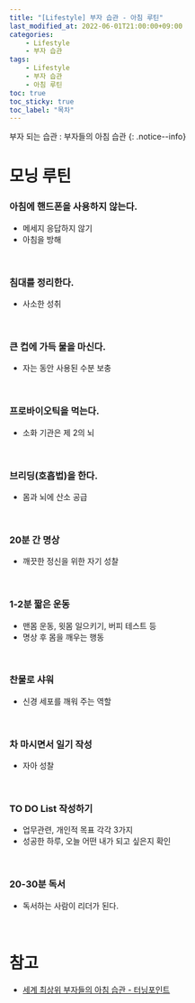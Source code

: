 ```yaml
---
title: "[Lifestyle] 부자 습관 - 아침 루틴"
last_modified_at: 2022-06-01T21:00:00+09:00
categories:
    - Lifestyle
    - 부자 습관
tags:
    - Lifestyle
    - 부자 습관
    - 아침 루틴
toc: true
toc_sticky: true
toc_label: "목차"
---
```


부자 되는 습관 : 부자들의 아침 습관
{: .notice--info}

# 모닝 루틴

### 아침에 핸드폰을 사용하지 않는다.

- 메세지 응답하지 않기
- 아침을 방해

<br/>

### 침대를 정리한다.

- 사소한 성취

<br/>

### 큰 컵에 가득 물을 마신다.

- 자는 동안 사용된 수분 보충

<br/>

### 프로바이오틱을 먹는다.

- 소화 기관은 제 2의 뇌

<br/>

### 브리딩(호흡법)을 한다.

- 몸과 뇌에 산소 공급

<br/>

### 20분 간 명상

- 깨끗한 정신을 위한 자기 성찰

<br/>

### 1-2분 짧은 운동

- 맨몸 운동, 윗몸 일으키기, 버피 테스트 등
- 명상 후 몸을 깨우는 행동

<br/>

### 찬물로 샤워

- 신경 세포를 깨워 주는 역할

<br/>

### 차 마시면서 일기 작성

- 자아 성찰

<br/>

### TO DO List 작성하기

- 업무관련, 개인적 목표 각각 3가지
- 성공한 하루, 오늘 어떤 내가 되고 싶은지 확인

<br/>

### 20-30분 독서

- 독서하는 사람이 리더가 된다.

<br/>

# 참고

- [세계 최상위 부자들의 아침 습관 - 터닝포인트](https://www.youtube.com/watch?v=hFe2vFySpXM)